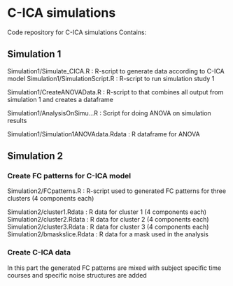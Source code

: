 # C-ICA simulations
Code repository for C-ICA simulations
Contains:


## Simulation 1
Simulation1/Simulate_CICA.R       : R-script to generate data according to C-ICA model
Simulation1/SimulationScript.R    : R-script to run simulation study 1 

Simulation1/CreateANOVAData.R     : R-script to that combines all output from simulation 1 and creates a dataframe

Simulation1/AnalysisOnSimu...R    : Script for doing ANOVA on simulation results

Simulation1/Simulation1ANOVAdata.Rdata  : R dataframe for ANOVA


## Simulation 2

### Create FC patterns for C-ICA model

Simulation2/FCpatterns.R          : R-script used to generated FC patterns for three clusters (4 components each)

Simulation2/cluster1.Rdata        : R data for cluster 1 (4 components each)
Simulation2/cluster2.Rdata        : R data for cluster 2 (4 components each)
Simulation2/cluster3.Rdata        : R data for cluster 3 (4 components each)
Simulation2/bmaskslice.Rdata      : R data for a mask used in the analysis

### Create C-ICA data 
In this part the generated FC patterns are mixed with subject specific time courses and specific noise structures are added


